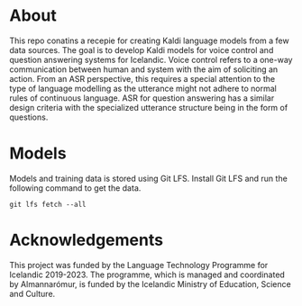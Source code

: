 # About
This repo conatins a recepie for creating Kaldi language models from a few data sources. The goal is to develop Kaldi models for voice control and question answering systems for Icelandic. Voice control refers to a one-way communication between human and system with the aim of soliciting an action. From an ASR perspective, this requires a special attention to the type of language modelling as the utterance might not adhere to normal rules of continuous language. ASR for question answering has a similar design criteria with the specialized utterance structure being in the form of questions. 



# Models
Models and training data is stored using Git LFS. Install Git LFS and run the following command to get the data. 
```
git lfs fetch --all
```

# Acknowledgements
This project was funded by the Language Technology Programme for Icelandic 2019-2023. The programme, which is managed and coordinated by Almannarómur, is funded by the Icelandic Ministry of Education, Science and Culture.
